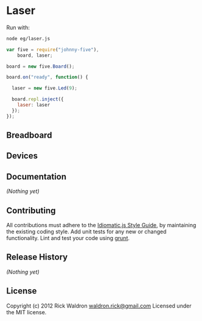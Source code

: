 # Laser

Run with:
```bash
node eg/laser.js
```


```javascript
var five = require("johnny-five"),
    board, laser;

board = new five.Board();

board.on("ready", function() {

  laser = new five.Led(9);

  board.repl.inject({
    laser: laser
  });
});

```

## Breadboard





## Devices




## Documentation

_(Nothing yet)_









## Contributing
All contributions must adhere to the [Idiomatic.js Style Guide](https://github.com/rwldrn/idiomatic.js),
by maintaining the existing coding style. Add unit tests for any new or changed functionality. Lint and test your code using [grunt](https://github.com/cowboy/grunt).

## Release History
_(Nothing yet)_

## License
Copyright (c) 2012 Rick Waldron <waldron.rick@gmail.com>
Licensed under the MIT license.
